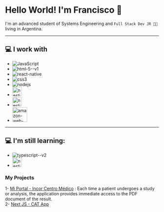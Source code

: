 # Hello World! I'm Francisco 👋

I'm an advanced student of Systems Engineering and ```Full Stack Dev JR 👩‍💻``` living in Argentina.

<hr/>

## 💻 I work with
<ul> 
  <li><img src="https://img.icons8.com/fluency/30/javascript.png" alt="JavaScript"/></li>
  <li><img src="https://img.icons8.com/color/30/html-5--v1.png" alt="html-5--v1"/></li>
  <li><img  src="https://img.icons8.com/color/30/react-native.png" alt="react-native"/></li>
  <li><img src="https://img.icons8.com/color/30/css3.png" alt="css3"/></li>
  <li><img src="https://img.icons8.com/color/30/nodejs.png" alt="nodejs"/></li>
  <li><img src="https://testrigor.com/wp-content/uploads/2023/04/nextjs-logo-square.png" width=30px height=30px alt="nestjs"/></li>
  <li><img src="https://d2eip9sf3oo6c2.cloudfront.net/tags/images/000/001/287/square_480/prismaHD.png" width=30px height=30px alt="nestjs"/></li>
  <li><img width="48" height="48" src="https://img.icons8.com/color/30/amazon-web-services.png" alt="amazon-web-services"/></li>
</ul>

<hr/>

## 💻 I'm still learning:
<ul> 
  <li><img src="https://img.icons8.com/fluency/30/typescript--v2.png" alt="typescript--v2"/></li>
  <li><img src="https://docs.nestjs.com/assets/logo-small.svg" width=30px height=30px alt="nestjs"/></li>
</ul>

### My Projects

  
1- [Mi Portal - Incor Centro Médico](https://miportal.incorcentromedico.com.ar) : Each time a patient undergoes a study or analysis, the application provides immediate access to the PDF document of the result. <br/>
2- [Next JS - CAT App](https://github.com/fran-albert/nestjs-cat-app)
